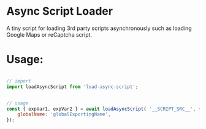 # Async Script Loader

A tiny script for loading 3rd party scripts asynchronously such as loading Google Maps or reCaptcha script. 


# Usage:

```javascript

// import
import loadAsyncScript from 'load-async-script';


// usage
const { expVar1, expVar2 } = await loadAsyncScript( '__SCRIPT_SRC__', { 
    globalName: 'globalExportingName', 
});


```
